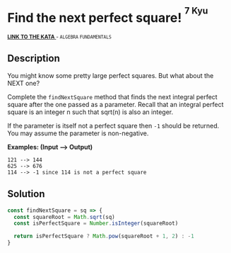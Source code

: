 <h1>Find the next perfect square! <sup><sup>7 Kyu</sup></sup></h1>

<sup>
  <a href="https://www.codewars.com/kata/56269eb78ad2e4ced1000013">
    <strong>LINK TO THE KATA</strong>
  </a> - <code>ALGEBRA</code> <code>FUNDAMENTALS</code>
</sup>

## Description

You might know some pretty large perfect squares. But what about the NEXT one?

Complete the `findNextSquare` method that finds the next integral perfect square after the one passed as a parameter. Recall that an integral perfect square is an integer n such that sqrt(n) is also an integer.

If the parameter is itself not a perfect square then `-1` should be returned. You may assume the parameter is non-negative.

**Examples: (Input --> Output)**

```
121 --> 144
625 --> 676
114 --> -1 since 114 is not a perfect square
```

## Solution

```javascript
const findNextSquare = sq => {
  const squareRoot = Math.sqrt(sq)
  const isPerfectSquare = Number.isInteger(squareRoot)

  return isPerfectSquare ? Math.pow(squareRoot + 1, 2) : -1
}
```
